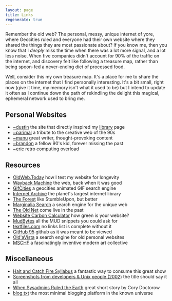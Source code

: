 ```yaml
---
layout: page
title: Links
regenerate: true
---
```


Remember the old web? The personal, messy, unique internet of yore, where Geocities ruled and everyone had their own website where they shared the things they are most passionate about? If you know me, then you know that I _deeply_ miss the time when there was a lot more signal, and a lot less noise. When five companies didn't account for 90% of the traffic on the internet, and discovery felt like following a treasure map, rather than being spoon-fed a never-ending diet of processed food.

Well, consider this my own treasure map. It's a place for me to share the places on the internet that I find personally interesting. It's a bit small, right now (give it time, my memory isn't what it used to be) but I intend to update it often as I continue down the path of rekindling the delight this magical, ephemeral network used to bring me.

## Personal Websites

- [~dustin](https://tilde.town/~dustin/) the site that directly inspired my [library](/library.html) page
- [~parimal](https://neustadt.fr/) a tribute to the creative web of the 90s
- [~manu](https://manuelmoreale.com/) great writer, thought-provoking content
- [~brandon](https://brandonsjournal.neocities.org/) a fellow 90's kid, forever missing the past
- [~eric](https://ericexperiment.com/) retro computing overload

## Resources

- [OldWeb.Today](https://oldweb.today/?browser=ns3-mac#http://flower.codes) how I test my website for longevity
- [Wayback Machine](https://archive.org/web/) the web, back when it was good
- [GifCities](https://gifcities.org/) a geocities animated GIF search engine
- [Internet Archive](https://archive.org/) the planet's largest internet library
- [The Forest](https://theforest.link/) like StumbleUpon, but better
- [Marginalia Search](https://search.marginalia.nu/) a search engine for the unique web
- [The Old Net](https://theoldnet.com/) come live in the past
- [Website Carbon Calculator](https://www.websitecarbon.com/website/flower-codes/) how green is your website?
- [MudBytes](http://mudbytes.net/) all the MUD snippets you could ask for
- [textfiles.com](http://textfiles.com) no links list is complete without it
- [GitHub 95](https://github95.vercel.app/) github as it was meant to be viewed
- [Old'aVista](http://oldavista.com/) a search engine for old personal websites
- [MSCHF](https://mschf.xyz/) a fascinatingly inventive modern art collective

## Miscellaneous

- [Halt and Catch Fire Syllabus](https://bits.ashleyblewer.com/halt-and-catch-fire-syllabus/) a fantastic way to consume this great show
- [Screenshots from developers & Unix people (2002)](https://anders.unix.se/2015/10/28/screenshots-from-developers--unix-people-2002/) the title should say it all
- [When Sysadmins Ruled the Earth](https://craphound.com/overclocked/Cory_Doctorow_-_Overclocked_-_When_Sysadmins_Ruled_the_Earth.html) great short story by Cory Doctorow
- [blog.txt](https://www.curiositry.com/blog.txt) the most minimal blogging platform in the known universe